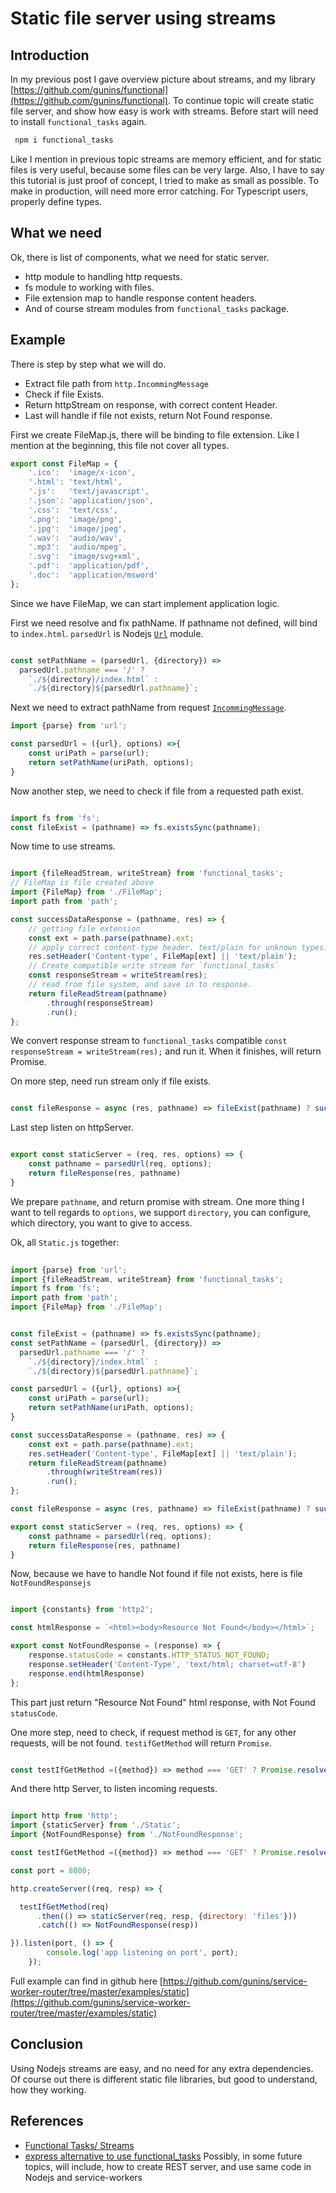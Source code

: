 # Static file server using streams

## Introduction

In my previous post I gave overview picture about streams, and my library [https://github.com/gunins/functional](https://github.com/gunins/functional).
To continue topic will create static file server, and show how easy is work with streams.
Before start will need to install `functional_tasks` again.

```bash
 npm i functional_tasks
```

Like I mention in previous topic streams are memory efficient, and for static files is very useful, because some files can be very large.
Also, I have to say this tutorial is just proof of concept, I tried to make as small as possible. To make in production, 
will need more error catching. For Typescript users, properly define types.

## What we need

Ok, there is list of components, what we need for static server.

- http module to handling http requests.
- fs module to working with files.
- File extension map to handle response content headers.
- And of course stream modules from `functional_tasks` package.

## Example

There is step by step what we will do.

- Extract file path from `http.IncommingMessage`
- Check if file Exists.
- Return httpStream on response, with correct content Header.
- Last will handle if file not exists, return Not Found response.

First we create FileMap.js, there will be binding to file extension. Like I mention at the beginning, this file 
not cover all types.

```javascript
export const FileMap = {
    '.ico':  'image/x-icon',
    '.html': 'text/html',
    '.js':   'text/javascript',
    '.json': 'application/json',
    '.css':  'text/css',
    '.png':  'image/png',
    '.jpg':  'image/jpeg',
    '.wav':  'audio/wav',
    '.mp3':  'audio/mpeg',
    '.svg':  'image/svg+xml',
    '.pdf':  'application/pdf',
    '.doc':  'application/msword'
};
```

Since we have FileMap, we can start implement application logic.

First we need resolve and fix pathName. If pathname not defined, will bind to `index.html`. 
`parsedUrl` is Nodejs [`Url`](https://nodejs.org/api/url.html#url_class_url) module.


```javascript

const setPathName = (parsedUrl, {directory}) => 
  parsedUrl.pathname === '/' ? 
    `./${directory}/index.html` : 
    `./${directory}${parsedUrl.pathname}`;

```

Next we need to extract pathName from request [`IncommingMessage`](https://nodejs.org/api/http.html#http_class_http_incomingmessage).

```javascript
import {parse} from 'url';

const parsedUrl = ({url}, options) =>{
	const uriPath = parse(url);
	return setPathName(uriPath, options);
}
```

Now another step, we need to check if file from a requested path exist.

```javascript

import fs from 'fs';
const fileExist = (pathname) => fs.existsSync(pathname);

```

Now time to use streams.

```javascript

import {fileReadStream, writeStream} from 'functional_tasks';
// FileMap is file created above
import {FileMap} from './FileMap';
import path from 'path';

const successDataResponse = (pathname, res) => {
    // getting file extension
	const ext = path.parse(pathname).ext;
    // apply correct content-type header. text/plain for unknown types.
	res.setHeader('Content-type', FileMap[ext] || 'text/plain');
    // Create compatible write stream for `functional_tasks`
    const responseStream = writeStream(res);
    // read from file system, and save in to response. 
	return fileReadStream(pathname)
		.through(responseStream)
		.run();
};

```

We convert response stream to `functional_tasks` compatible `const responseStream = writeStream(res);` and run it. 
When it finishes, will return Promise.

On more step, need run stream only if file exists.

```javascript

const fileResponse = async (res, pathname) => fileExist(pathname) ? successDataResponse(pathname, res) : Promise.reject();

``` 

Last step listen on httpServer.

```javascript

export const staticServer = (req, res, options) => {
	const pathname = parsedUrl(req, options);
	return fileResponse(res, pathname)
}

```

We prepare `pathname`, and return promise with stream. 
One more thing I want to tell regards to `options`, we support `directory`,
you can configure, which directory, you want to give to access.

Ok, all `Static.js` together:

```javascript
  
import {parse} from 'url';
import {fileReadStream, writeStream} from 'functional_tasks';
import fs from 'fs';
import path from 'path';
import {FileMap} from './FileMap';


const fileExist = (pathname) => fs.existsSync(pathname);
const setPathName = (parsedUrl, {directory}) => 
  parsedUrl.pathname === '/' ? 
    `./${directory}/index.html` : 
    `./${directory}${parsedUrl.pathname}`;

const parsedUrl = ({url}, options) =>{
	const uriPath = parse(url);
	return setPathName(uriPath, options);
}

const successDataResponse = (pathname, res) => {
	const ext = path.parse(pathname).ext;
	res.setHeader('Content-type', FileMap[ext] || 'text/plain');
	return fileReadStream(pathname)
		.through(writeStream(res))
		.run();
};

const fileResponse = async (res, pathname) => fileExist(pathname) ? successDataResponse(pathname, res) : Promise.reject();

export const staticServer = (req, res, options) => {
	const pathname = parsedUrl(req, options);
	return fileResponse(res, pathname)
}

```  

Now, because we have to handle Not found if file not exists, here is file `NotFoundResponsejs`

```javascript

import {constants} from 'http2';

const htmlResponse = `<html><body>Resource Not Found</body></html>`;

export const NotFoundResponse = (response) => {
    response.statusCode = constants.HTTP_STATUS_NOT_FOUND;
    response.setHeader('Content-Type', 'text/html; charset=utf-8')
    response.end(htmlResponse)
};

``` 

This part just return "Resource Not Found" html response, with Not Found `statusCode`.

One more step, need to check, if request method is `GET`, for any other requests, will be not found.
`testifGetMethod` will return `Promise`. 

```javascript

const testIfGetMethod =({method}) => method === 'GET' ? Promise.resolve() : Promise.reject();

``` 

And there http Server, to listen incoming requests.

```javascript

import http from 'http';
import {staticServer} from './Static';
import {NotFoundResponse} from './NotFoundResponse';

const testIfGetMethod =({method}) => method === 'GET' ? Promise.resolve() : Promise.reject();

const port = 8080;

http.createServer((req, resp) => {

  testIfGetMethod(req)
      .then(() => staticServer(req, resp, {directory: 'files'}))
      .catch(() => NotFoundResponse(resp))

}).listen(port, () => {
        console.log('app listening on port', port);
    });

```


Full example can find in github here [https://github.com/gunins/service-worker-router/tree/master/examples/static](https://github.com/gunins/service-worker-router/tree/master/examples/static)

## Conclusion

Using Nodejs streams are easy, and no need for any extra dependencies. Of course out there is different static file libraries, but good to understand, how they working.

## References

- [Functional Tasks/ Streams](https://github.com/gunins/functional)
- [express alternative to use functional_tasks](https://github.com/gunins/service-worker-router) Possibly, in some future topics, will include,
how to create REST server, and use same code in Nodejs and service-workers
